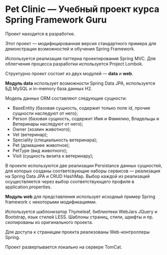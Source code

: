 # Pet Clinic — Учебный проект курса Spring Framework Guru

Проект находится в разработке. 

Этот проект — модифицированная версия стандартного примера для демонстрации возможностей и обучения Spring Framework.

Используется реализация паттерна проектирования Spring MVC. Для облегчения процесса разработки используется Project Lombok.

Структурно проект состоит из двух модулей — **data** и **web**.

**Модуль data** использует возможности Spring Data JPA, используется БД MySQL и in-memory база данных H2.

Модель данных ORM составляют следующие сущности:
- BaseEntity (базовая сущность, содержит только поле id, прочие сущности наследуют от него);
- Person (базовая сущность, содержит Имя и Фамилию, Владельцы и Ветеринары наследуют от него);
- Owner (хозяин животного);
- Vet (ветеринар);
- Speciality (специальность ветеринара);
- Pet (домашнее животное);
- PetType (вид животного);
- Visit (сущность визита к ветеринару);

В проекте используются две реализации Persistance данных сущностей, для которых созданы соответсвующие наборы сервисов — реализация на Spring Data JPA и CRUD HashMap.
Выбор каждой из реализаций осуществляется через выбор соответствующего профиля в application.properties.

**Модуль web** для представления использует исходный пример Spring framework с некоторыми модификациями. 

Используется шаблонизатор Thymeleaf, библиотеки WebJars JQuery и Bootstrap, язык стилей LESS. Шаблоны страниц, стили, шрифты и пр. скопированы из оригинального проекта.

Для доступа к страницам проекта реализованы Web-контроллеры Spring.

Проект развертывается локально на сервере TomCat.

